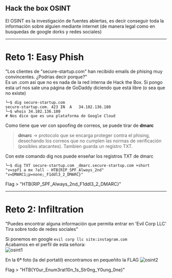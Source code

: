 Hack the box OSINT
------------------

El OSINT es la investigación de fuentes abiertas, es decir conseguir toda la información sobre alguien mediante 
internet (de manera legal como en busquedas de google dorks y redes sociales)

---------------------

# Reto 1: Easy Phish

"Los clientes de "secure-startup.com" han recibido emails de phising muy convincentes. ¿Podrias decir porque?"   
Es un .com así que no es nada de la red interna de Hack the Box. Si pongo esta url nos sale una página de GoDaddy
diciendo que está libre (o sea que no existe)

```console
└─$ dig secure-startup.com
secure-startup.com.	423	IN	A	34.102.136.180
└─$ whois 34.102.136.180
# Nos dice que es una plataforma de Google Cloud
```
Como tiene que ver con spoofing de correos, se puede tirar de **dmarc**
> **dmarc** -> protocolo que se encarga proteger contra el phising, desechando los correos que no cumplen las
> normas de verificación (posibles atacantes). Tambien guarda un registro TXT.

Con este comando dig nos puede enseñar los registros TXT de dmarc  
```console
└─$ dig TXT secure-startup.com _dmarc.secure-startup.com +short
"v=spf1 a mx ?all - HTB{RIP_SPF_Always_2nd"
"v=DMARC1;p=none;_F1ddl3_2_DMARC}"
```
Flag > "HTB{RIP_SPF_Always_2nd_F1ddl3_2_DMARC}"

-------------------------

# Reto 2: Infiltration

"Puedes encontrar alguna información que permita entrar en 'Evil Corp LLC' Tira sobre todo de redes sociales"

Si ponemos en google ```evil corp llc site:instagram.com```  
Acabamos en el perfil de esta señora:  
![osint1](https://user-images.githubusercontent.com/96772264/203130962-1852220a-50c2-4982-8ad8-545757936bd5.PNG)

En la 6ª foto (la del portatil) encontramos en pequeñito la FLAG
![osint2](https://user-images.githubusercontent.com/96772264/203130983-a5e72c65-a6e2-4d1f-aa9d-674bf8d9ebbe.PNG)

Flag > "HTB{Y0ur_Enum3rat10n_1s_Str0ng_Y0ung_0ne}"  







